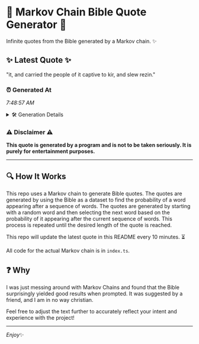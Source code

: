 # 📖 Markov Chain Bible Quote Generator 📖

Infinite quotes from the Bible generated by a Markov chain. ✨

## ✨ Latest Quote ✨
"it, and carried the people of it captive to kir, and slew rezin."

### ⏰ Generated At
*7:48:57 AM*

<details>
    <summary>🛠️ Generation Details</summary>
    <p>
        <strong>🌱 Seed:</strong> it,<br>
        <strong>🔄 Iterations:</strong> 12<br>
        <strong>📜 Context History:</strong><br>[ it, ]: and<br>[ it,, and ]: carried<br>[ it,, and, carried ]: the<br>[ it,, and, carried, the ]: people<br>[ it,, and, carried, the, people ]: of<br>[ it,, and, carried, the, people, of ]: it<br>[ and, carried, the, people, of, it ]: captive<br>[ carried, the, people, of, it, captive ]: to<br>[ the, people, of, it, captive, to ]: kir,<br>[ people, of, it, captive, to, kir, ]: and<br>[ of, it, captive, to, kir,, and ]: slew<br>[ it, captive, to, kir,, and, slew ]: rezin.<br>
    </p>
</details>

### ⚠️ Disclaimer ⚠️
**This quote is generated by a program and is not to be taken seriously. It is purely for entertainment purposes.**

---

## 🔍 How It Works

This repo uses a Markov chain to generate Bible quotes. The quotes are generated by using the Bible as a dataset to find the probability of a word appearing after a sequence of words. The quotes are generated by starting with a random word and then selecting the next word based on the probability of it appearing after the current sequence of words. This process is repeated until the desired length of the quote is reached.

This repo will update the latest quote in this README every 10 minutes. ⏳

All code for the actual Markov chain is in `index.ts`.

## ❓ Why

I was just messing around with Markov Chains and found that the Bible surprisingly yielded good results when prompted. 
It was suggested by a friend, and I am in no way christian.

Feel free to adjust the text further to accurately reflect your intent and experience with the project!

---

*Enjoy*✨
